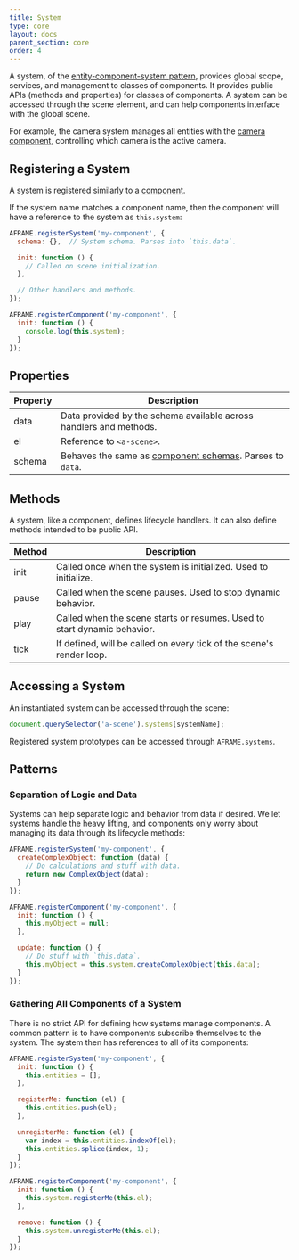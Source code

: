 ```yaml
---
title: System
type: core
layout: docs
parent_section: core
order: 4
---
```


A system, of the [entity-component-system pattern][ecs], provides global scope,
services, and management to classes of components. It provides public APIs
(methods and properties) for classes of components. A system can be accessed
through the scene element, and can help components interface with the global
scene.

For example, the camera system manages all entities with the [camera
component][camera], controlling which camera is the active camera.

<!--toc-->

## Registering a System

A system is registered similarly to a [component][components].

If the system name matches a component name, then the component will have a
reference to the system as `this.system`:

```js
AFRAME.registerSystem('my-component', {
  schema: {},  // System schema. Parses into `this.data`.

  init: function () {
    // Called on scene initialization.
  },

  // Other handlers and methods.
});

AFRAME.registerComponent('my-component', {
  init: function () {
    console.log(this.system);
  }
});
```

## Properties

[schema]: ./component.md#schema

| Property | Description                                                        |
| -------- | -------------                                                      |
| data     | Data provided by the schema available across handlers and methods. |
| el       | Reference to `<a-scene>`.                                          |
| schema   | Behaves the same as [component schemas][schema]. Parses to `data`. |

## Methods

A system, like a component, defines lifecycle handlers. It can also define
methods intended to be public API.

| Method   | Description                                                              |
| -------- | -------------                                                            |
| init     | Called once when the system is initialized. Used to initialize.          |
| pause    | Called when the scene pauses. Used to stop dynamic behavior.             |
| play     | Called when the scene starts or resumes. Used to start dynamic behavior. |
| tick     | If defined, will be called on every tick of the scene's render loop.     |

## Accessing a System

An instantiated system can be accessed through the scene:

```js
document.querySelector('a-scene').systems[systemName];
```

Registered system prototypes can be accessed through `AFRAME.systems`.

## Patterns

### Separation of Logic and Data

Systems can help separate logic and behavior from data if desired. We let
systems handle the heavy lifting, and components only worry about managing its
data through its lifecycle methods:

```js
AFRAME.registerSystem('my-component', {
  createComplexObject: function (data) {
    // Do calculations and stuff with data.
    return new ComplexObject(data);
  }
});

AFRAME.registerComponent('my-component', {
  init: function () {
    this.myObject = null;
  },

  update: function () {
    // Do stuff with `this.data`.
    this.myObject = this.system.createComplexObject(this.data);
  }
});
```

### Gathering All Components of a System

There is no strict API for defining how systems manage components. A common
pattern is to have components subscribe themselves to the system. The system
then has references to all of its components:

```js
AFRAME.registerSystem('my-component', {
  init: function () {
    this.entities = [];
  },

  registerMe: function (el) {
    this.entities.push(el);
  },

  unregisterMe: function (el) {
    var index = this.entities.indexOf(el);
    this.entities.splice(index, 1);
  }
});

AFRAME.registerComponent('my-component', {
  init: function () {
    this.system.registerMe(this.el);
  },

  remove: function () {
    this.system.unregisterMe(this.el);
  }
});
```

[camera]: ../components/camera.md
[components]: ./component.md
[ecs]: ./index.md
